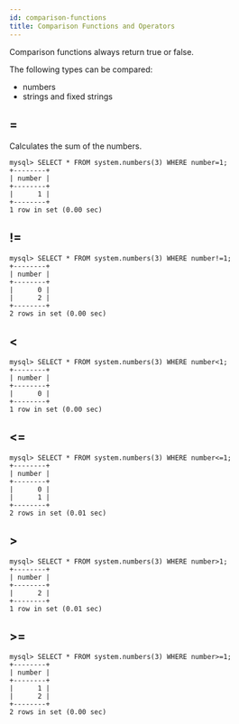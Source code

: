 ```yaml
---
id: comparison-functions
title: Comparison Functions and Operators
---
```


Comparison functions always return true or false.

The following types can be compared:
* numbers
* strings and fixed strings

## =

Calculates the sum of the numbers.

```
mysql> SELECT * FROM system.numbers(3) WHERE number=1;
+--------+
| number |
+--------+
|      1 |
+--------+
1 row in set (0.00 sec)
```

## !=

```
mysql> SELECT * FROM system.numbers(3) WHERE number!=1;
+--------+
| number |
+--------+
|      0 |
|      2 |
+--------+
2 rows in set (0.00 sec)
```

## <

```
mysql> SELECT * FROM system.numbers(3) WHERE number<1;
+--------+
| number |
+--------+
|      0 |
+--------+
1 row in set (0.00 sec)
```

## <=


```
mysql> SELECT * FROM system.numbers(3) WHERE number<=1;
+--------+
| number |
+--------+
|      0 |
|      1 |
+--------+
2 rows in set (0.01 sec)
```

## >

```
mysql> SELECT * FROM system.numbers(3) WHERE number>1;
+--------+
| number |
+--------+
|      2 |
+--------+
1 row in set (0.01 sec)
```

## >=


```
mysql> SELECT * FROM system.numbers(3) WHERE number>=1;
+--------+
| number |
+--------+
|      1 |
|      2 |
+--------+
2 rows in set (0.00 sec)
```









